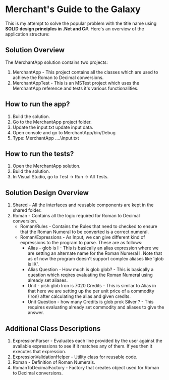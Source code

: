 # Merchant's Guide to the Galaxy

This is my attempt to solve the popular problem with the title name using **SOLID design principles in .Net and C#**. Here's an overview of the application structure:

## Solution Overview
The MerchantApp solution contains two projects:
1. MerchantApp - This project contains all the classes which are used to achieve the Roman to Decimal conversions.
2. MerchantAppTest - This is an MSTest project which uses the MerchantApp reference and tests it's various functionalities.

## How to run the app?
1. Build the solution.
2. Go to the MerchantApp project folder.
3. Update the input.txt update input data.
4. Open console and go to MerchantApp/bin/Debug
5. Type: MerchantApp ..\..\input.txt

## How to run the tests?
1. Open the MerchantApp solution.
2. Build the solution.
3. In Visual Studio, go to Test -> Run -> All Tests.

## Solution Design Overview
1. Shared - All the interfaces and reusable components are kept in the shared folder.
2. Roman - Contains all the logic required for Roman to Decimal conversion.
   - Roman/Rules - Contains the Rules that need to checked to ensure that the Roman Numeral to be converted is a correct numeral.
   - Roman/Expressions - As Input, we can give different kind of expressions to the program to parse. These are as follows:
     - Alias - glob is I - This is basically an alias expression where we are setting an alternate name for the Roman Numeral I. Note that as of now the program doesn't support complex aliases like 'glob is IX'.
     - Alias Question - How much is glob glob? - This is basically a question which reqires evaluating the Roman Numeral using already set aliases.
     - Unit - pish glob Iron is 7020 Credits - This is similar to Alias in that here we are setting up the per unit price of a commodity (Iron) after calculating the alias and given credits.
     - Unit Question - how many Credits is glob prok Silver ? - This requires evaluating already set commodity and aliases to give the answer.

## Additional Class Descriptions
1. ExpressionParser - Evaluates each line provided by the user against the available expressions to see if it matches any of them. If yes then it executes that expression.
2. ExpressionValidationHelper - Utility class for reusable code.
3. Roman - Definition of Roman Numerals.
4. RomanToDecimalFactory - Factory that creates object used for Roman to Decimal conversions.
